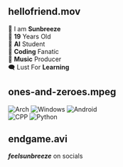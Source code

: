 ## hellofriend.mov
🦋 I am **Sunbreeze**  
🧑 **19** Years Old  
🧠 **AI** Student   
🔧 **Coding** Fanatic  
🎵 **Music** Producer    
🗨️ Lust For **Learning**  
## ones-and-zeroes.mpeg
![Arch](https://camo.githubusercontent.com/510f548f5ea93c4ea8564da5f10d234ae30d734bf179a1ea43cd9fac5298dd39/68747470733a2f2f696d672e736869656c64732e696f2f62616467652f417263685f4c696e75782d3137393344313f7374796c653d666f722d7468652d6261646765266c6f676f3d617263682d6c696e7578266c6f676f436f6c6f723d7768697465 'arch')
![Windows](https://camo.githubusercontent.com/41281b9a32f13ac5b9d41ed9bae12c0de662f948f9bf59fd19df354fe49af146/68747470733a2f2f696d672e736869656c64732e696f2f62616467652f57696e646f77732d3030373844363f7374796c653d666f722d7468652d6261646765266c6f676f3d77696e646f7773266c6f676f436f6c6f723d7768697465 'windows')
![Android](https://camo.githubusercontent.com/5b7886225855c2c5ac8bcc15effcb289c238c597680d61c24e5e7541af59ee10/68747470733a2f2f696d672e736869656c64732e696f2f62616467652f416e64726f69642d3344444338343f7374796c653d666f722d7468652d6261646765266c6f676f3d616e64726f6964266c6f676f436f6c6f723d7768697465 'android')   
![CPP](https://img.shields.io/badge/C%2B%2B-00599C?style=for-the-badge&logo=c%2B%2B&logoColor=white 'c')
![Python](https://camo.githubusercontent.com/a00abd8cea4105fa1cad91f7235d11206b492f51afeb9b23a25d04e8f36935e3/68747470733a2f2f696d672e736869656c64732e696f2f62616467652f507974686f6e2d4646443433423f7374796c653d666f722d7468652d6261646765266c6f676f3d707974686f6e266c6f676f436f6c6f723d626c7565 'python')


## endgame.avi
***feelsunbreeze*** on socials
